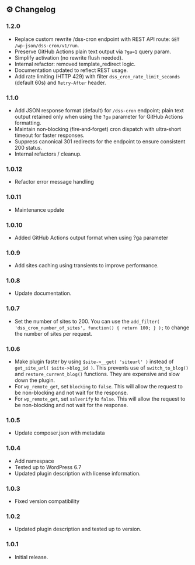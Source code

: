 ## ⚙️ Changelog

### 1.2.0

- Replace custom rewrite /dss-cron endpoint with REST API route: `GET /wp-json/dss-cron/v1/run`.
- Preserve GitHub Actions plain text output via `?ga=1` query param.
- Simplify activation (no rewrite flush needed).
- Internal refactor: removed template_redirect logic.
- Documentation updated to reflect REST usage.
- Add rate limiting (HTTP 429) with filter `dss_cron_rate_limit_seconds` (default 60s) and `Retry-After` header.

### 1.1.0

- Add JSON response format (default) for `/dss-cron` endpoint; plain text output retained only when using the `?ga` parameter for GitHub Actions formatting.
- Maintain non‑blocking (fire‑and‑forget) cron dispatch with ultra‑short timeout for faster responses.
- Suppress canonical 301 redirects for the endpoint to ensure consistent 200 status.
- Internal refactors / cleanup.

### 1.0.12

- Refactor error message handling

### 1.0.11

- Maintenance update

### 1.0.10

- Added GitHub Actions output format when using ?ga parameter

### 1.0.9

- Add sites caching using transients to improve performance.

### 1.0.8

- Update documentation.

### 1.0.7

- Set the number of sites to 200. You can use the `add_filter( 'dss_cron_number_of_sites', function() { return 100; } );` to change the number of sites per request.

### 1.0.6

- Make plugin faster by using `$site->__get( 'siteurl' )` instead of `get_site_url( $site->blog_id )`. This prevents use of `switch_to_blog()` and `restore_current_blog()` functions. They are expensive and slow down the plugin.
- For `wp_remote_get`, set `blocking` to `false`. This will allow the request to be non-blocking and not wait for the response.
- For `wp_remote_get`, set `sslverify` to `false`. This will allow the request to be non-blocking and not wait for the response.

### 1.0.5

- Update composer.json with metadata

### 1.0.4

- Add namespace
- Tested up to WordPress 6.7
- Updated plugin description with license information.

### 1.0.3

- Fixed version compatibility

### 1.0.2

- Updated plugin description and tested up to version.

### 1.0.1

- Initial release.
